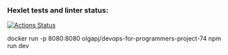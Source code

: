 ### Hexlet tests and linter status:
[![Actions Status](https://github.com/ola-9/devops-for-programmers-project-74/workflows/hexlet-check/badge.svg)](https://github.com/ola-9/devops-for-programmers-project-74/actions)


docker run -p 8080:8080 olgapj/devops-for-programmers-project-74 npm run dev
